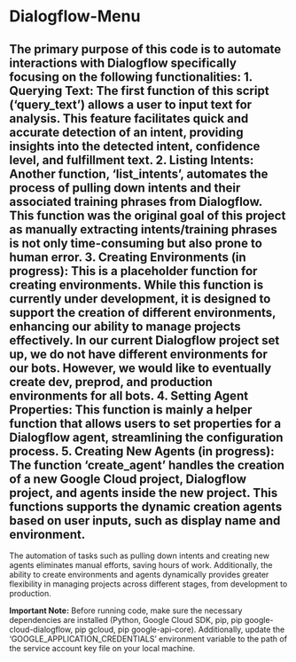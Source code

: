 # Dialogflow-Menu
The primary purpose of this code is to automate interactions with Dialogflow specifically focusing on the
following functionalities:
**1**. Querying Text: The first function of this script (‘query_text’) allows a user to input text for
analysis. This feature facilitates quick and accurate detection of an intent, providing insights into
the detected intent, confidence level, and fulfillment text.
**2**. Listing Intents: Another function, ‘list_intents’, automates the process of pulling down intents
and their associated training phrases from Dialogflow. This function was the original goal of this
project as manually extracting intents/training phrases is not only time-consuming but also
prone to human error.
**3**. Creating Environments (in progress): This is a placeholder function for creating environments.
While this function is currently under development, it is designed to support the creation of
different environments, enhancing our ability to manage projects effectively. In our current
Dialogflow project set up, we do not have different environments for our bots. However, we
would like to eventually create dev, preprod, and production environments for all bots.
**4**. Setting Agent Properties: This function is mainly a helper function that allows users to set
properties for a Dialogflow agent, streamlining the configuration process.
**5**. Creating New Agents (in progress): The function ‘create_agent’ handles the creation of a new
Google Cloud project, Dialogflow project, and agents inside the new project. This functions
supports the dynamic creation agents based on user inputs, such as display name and
environment.
----------------------------------------------------------------------------------------------
The automation of tasks such as pulling down intents and creating new agents eliminates manual
efforts, saving hours of work. Additionally, the ability to create environments and agents
dynamically provides greater flexibility in managing projects across different stages, from
development to production.

**Important Note:**
Before running code, make sure the necessary dependencies are installed (Python, Google Cloud SDK,
pip, pip google-cloud-dialogflow, pip gcloud, pip google-api-core). Additionally, update the
‘GOOGLE_APPLICATION_CREDENTIALS’ environment variable to the path of the service account key file
on your local machine.
